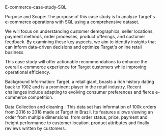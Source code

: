 E-commerce-case-study-SQL

Purpose and Scope:
The purpose of this case study is to analyze Target's e-commerce operations with SQL using a comprehensive dataset. 

We will focus on understanding customer demographics, seller locations, payment methods, order processes, product offerings, and customer feedback. By examining these key aspects, we aim to identify insights that can inform data-driven decisions and optimize Target's online retail business. 

This case study will offer actionable recommendations to enhance the overall e-commerce experience for Target customers while improving operational efficiency.

Background Information:
Target, a retail giant, boasts a rich history dating back to 1902 and is a prominent player in the retail industry. 
Recent challenges include adapting to evolving consumer preferences and fierce e-commerce competition.

Data Collection and cleaning :
This data set has information of 100k orders from 2016 to 2018 made at Target in Brazil. Its features allows viewing an order from multiple dimensions: from order status, price, payment and freight performance to customer location, product attributes and ﬁnally reviews written by customers.

